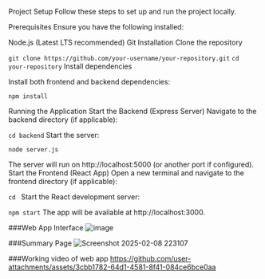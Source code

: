 Project Setup
Follow these steps to set up and run the project locally.

Prerequisites
Ensure you have the following installed:

Node.js (Latest LTS recommended)
Git
Installation
Clone the repository



`git clone https://github.com/your-username/your-repository.git`
`cd your-repository`
Install dependencies

Install both frontend and backend dependencies:

`npm install`

Running the Application
Start the Backend (Express Server)
Navigate to the backend directory (if applicable):

`cd backend`
Start the server:

`node server.js`

The server will run on http://localhost:5000 (or another port if configured).
Start the Frontend (React App)
Open a new terminal and navigate to the frontend directory (if applicable):

`cd `
Start the React development server:

`npm start`
The app will be available at http://localhost:3000.

###Web App Interface
![image](https://github.com/user-attachments/assets/05017e0f-6649-4d31-9553-0ac759b2e692)

###Summary Page
![Screenshot 2025-02-08 223107](https://github.com/user-attachments/assets/4c4ebfc9-4ea5-438f-bdf1-28ac794890b4)

###Working video of web app
https://github.com/user-attachments/assets/3cbb1782-64d1-4581-8f41-084ce6bce0aa


